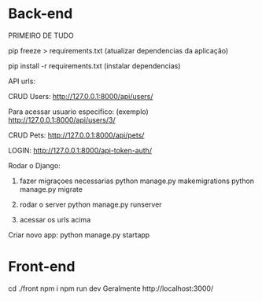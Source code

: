# Back-end

PRIMEIRO DE TUDO

pip freeze > requirements.txt (atualizar dependencias da aplicação)

pip install -r requirements.txt (instalar dependencias)

API urls:

CRUD Users:
http://127.0.0.1:8000/api/users/

Para acessar usuario especifico: (exemplo)
http://127.0.0.1:8000/api/users/3/

CRUD Pets:
http://127.0.0.1:8000/api/pets/

LOGIN:
http://127.0.0.1:8000/api-token-auth/

Rodar o Django:

1. fazer migraçoes necessarias
python manage.py makemigrations
python manage.py migrate

2. rodar o server
python manage.py runserver

3. acessar os urls acima

Criar novo app:
python manage.py startapp <name of app>


# Front-end

cd ./front
npm i
npm run dev
Geralmente http://localhost:3000/ 
